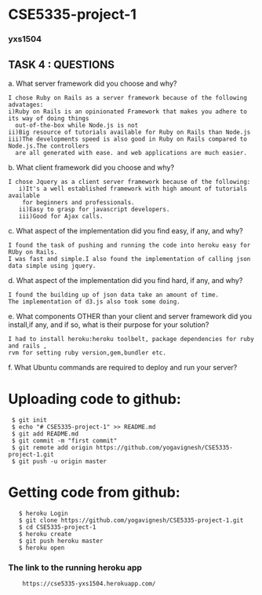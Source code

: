# CSE5335-project-1
### yxs1504

TASK 4 : QUESTIONS
-----------


a. What server framework did you choose and why? 

    I chose Ruby on Rails as a server framework because of the following advatages:
    i)Ruby on Rails is an opinionated Framework that makes you adhere to its way of doing things 
      out-of-the-box while Node.js is not
    ii)Big resource of tutorials available for Ruby on Rails than Node.js
    iii)The developments speed is also good in Ruby on Rails compared to Node.js.The controllers 
      are all generated with ease. and web applications are much easier. 
    
b. What client framework did you choose and why?

    I chose Jquery as a client server framework because of the following:
       i)It's a well established framework with high amount of tutorials available 
        for beginners and professionals.
       ii)Easy to grasp for javascript developers.
       iii)Good for Ajax calls.

c. What aspect of the implementation did you find easy, if any, and why? 

    I found the task of pushing and running the code into heroku easy for RUby on Rails.
    I was fast and simple.I also found the implementation of calling json data simple using jquery.

d. What aspect of the implementation did you find hard, if any, and why? 

    I found the building up of json data take an amount of time. 
    The implementation of d3.js also took some doing.

e. What components OTHER than your client and server framework did you install,if any, and if so, what is their purpose for your solution?

    I had to install heroku:heroku toolbelt, package dependencies for ruby and rails ,
    rvm for setting ruby version,gem,bundler etc.
  
f. What Ubuntu commands are required to deploy and run your server? 
# Uploading code to github:

     $ git init
     $ echo "# CSE5335-project-1" >> README.md
     $ git add README.md
     $ git commit -m "first commit"
     $ git remote add origin https://github.com/yogavignesh/CSE5335-project-1.git
     $ git push -u origin master 

# Getting code from github:

       $ heroku Login
       $ git clone https://github.com/yogavignesh/CSE5335-project-1.git
       $ cd CSE5335-project-1
       $ heroku create
       $ git push heroku master
       $ heroku open
       
### The link to the running heroku app

        https://cse5335-yxs1504.herokuapp.com/
